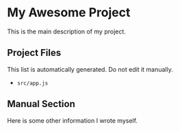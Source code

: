 # My Awesome Project

This is the main description of my project.

<!-- AUTO-DOCS-START -->
## Project Files

This list is automatically generated. Do not edit it manually.

- `src/app.js`
<!-- AUTO-DOCS-END -->

## Manual Section

Here is some other information I wrote myself.
